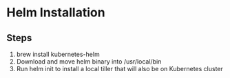 # Helm Installation

## Steps

1. brew install kubernetes-helm
2. Download and move helm binary into /usr/local/bin
3. Run helm init to install a local tiller that will also be on Kubernetes cluster
